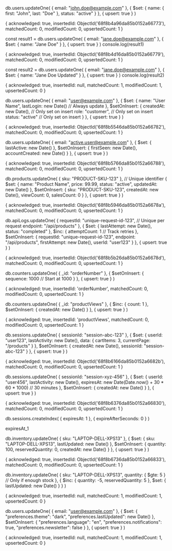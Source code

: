 db.users.updateOne(
  { email: "john.doe@example.com" },
  {
    $set: {
      name: { first: "John", last: "Doe" },
      status: "active"
    }
  },
  { upsert: true }
)

{
  acknowledged: true,
  insertedId: ObjectId('68f8b4a96da85b0152a66773'),
  matchedCount: 0,
  modifiedCount: 0,
  upsertedCount: 1
}

const result1 = db.users.updateOne(
  { email: "jane.doe@example.com" },
  { $set: { name: "Jane Doe" } },
  { upsert: true }
)
console.log(result1)

{
  acknowledged: true,
  insertedId: ObjectId('68f8b4d16da85b0152a66779'),
  matchedCount: 0,
  modifiedCount: 0,
  upsertedCount: 1
}

const result2 = db.users.updateOne(
  { email: "jane.doe@example.com" },
  { $set: { name: "Jane Doe Updated" } },
  { upsert: true }
)
console.log(result2)

{
  acknowledged: true,
  insertedId: null,
  matchedCount: 1,
  modifiedCount: 1,
  upsertedCount: 0
}

db.users.updateOne(
  { email: "user@example.com" },
  {
    $set: {
      name: "User Name",
      lastLogin: new Date()  // Always update
    },
    $setOnInsert: {
      createdAt: new Date(),  // Only set on insert
      role: "customer",       // Only set on insert
      status: "active"        // Only set on insert
    }
  },
  { upsert: true }
)

{
  acknowledged: true,
  insertedId: ObjectId('68f8b5546da85b0152a66782'),
  matchedCount: 0,
  modifiedCount: 0,
  upsertedCount: 1
}

db.users.updateOne(
  { email: "active.user@example.com" },
  {
    $set: {
      lastActive: new Date()
    },
    $setOnInsert: {
      firstSeen: new Date(),
      accountCreated: new Date()
    }
  },
  { upsert: true }
)

{
  acknowledged: true,
  insertedId: ObjectId('68f8b5766da85b0152a66788'),
  matchedCount: 0,
  modifiedCount: 0,
  upsertedCount: 1
}

db.products.updateOne(
  { sku: "PRODUCT-SKU-123" },  // Unique identifier
  {
    $set: {
      name: "Product Name",
      price: 99.99,
      status: "active",
      updatedAt: new Date()
    },
    $setOnInsert: {
      sku: "PRODUCT-SKU-123",
      createdAt: new Date(),
      viewCount: 0,
      salesCount: 0
    }
  },
  { upsert: true }
)

{
  acknowledged: true,
  insertedId: ObjectId('68f8b5946da85b0152a6678a'),
  matchedCount: 0,
  modifiedCount: 0,
  upsertedCount: 1
}

db.apiLogs.updateOne(
  {
    requestId: "unique-request-id-123",  // Unique per request
    endpoint: "/api/products"
  },
  {
    $set: {
      lastAttempt: new Date(),
      status: "completed"
    },
    $inc: {
      attemptCount: 1  // Track retries
    },
    $setOnInsert: {
      requestId: "unique-request-id-123",
      endpoint: "/api/products",
      firstAttempt: new Date(),
      userId: "user123"
    }
  },
  { upsert: true }
)

{
  acknowledged: true,
  insertedId: ObjectId('68f8b5b26da85b0152a6678d'),
  matchedCount: 0,
  modifiedCount: 0,
  upsertedCount: 1
}

db.counters.updateOne(
  { _id: "orderNumber" },
  {
    $setOnInsert: {
      sequence: 1000  // Start at 1000
    }
  },
  { upsert: true }
)

{
  acknowledged: true,
  insertedId: 'orderNumber',
  matchedCount: 0,
  modifiedCount: 0,
  upsertedCount: 1
}

db.counters.updateOne(
  { _id: "productViews" },
  {
    $inc: { count: 1 },
    $setOnInsert: {
      createdAt: new Date()
    }
  },
  { upsert: true }
)

{
  acknowledged: true,
  insertedId: 'productViews',
  matchedCount: 0,
  modifiedCount: 0,
  upsertedCount: 1
}

db.sessions.updateOne(
  { sessionId: "session-abc-123" },
  {
    $set: {
      userId: "user123",
      lastActivity: new Date(),
      data: {
        cartItems: 3,
        currentPage: "/products"
      }
    },
    $setOnInsert: {
      createdAt: new Date(),
      sessionId: "session-abc-123"
    }
  },
  { upsert: true }
)

{
  acknowledged: true,
  insertedId: ObjectId('68f8b6166da85b0152a6682b'),
  matchedCount: 0,
  modifiedCount: 0,
  upsertedCount: 1
}

db.sessions.updateOne(
  { sessionId: "session-xyz-456" },
  {
    $set: {
      userId: "user456",
      lastActivity: new Date(),
      expiresAt: new Date(Date.now() + 30 * 60 * 1000)  // 30 minutes
    },
    $setOnInsert: {
      createdAt: new Date()
    }
  },
  { upsert: true }
)

{
  acknowledged: true,
  insertedId: ObjectId('68f8b6376da85b0152a66830'),
  matchedCount: 0,
  modifiedCount: 0,
  upsertedCount: 1
}

db.sessions.createIndex(
  { expiresAt: 1 },
  { expireAfterSeconds: 0 }
)

expiresAt_1

db.inventory.updateOne(
  { sku: "LAPTOP-DELL-XPS13" },
  {
    $set: {
      sku: "LAPTOP-DELL-XPS13",
      lastUpdated: new Date()
    },
    $setOnInsert: {
      quantity: 100,
      reservedQuantity: 0,
      createdAt: new Date()
    }
  },
  { upsert: true }
)

{
  acknowledged: true,
  insertedId: ObjectId('68f8b6736da85b0152a66833'),
  matchedCount: 0,
  modifiedCount: 0,
  upsertedCount: 1
}

db.inventory.updateOne(
  {
    sku: "LAPTOP-DELL-XPS13",
    quantity: { $gte: 5 }  // Only if enough stock
  },
  {
    $inc: {
      quantity: -5,
      reservedQuantity: 5
    },
    $set: {
      lastUpdated: new Date()
    }
  }
)

{
  acknowledged: true,
  insertedId: null,
  matchedCount: 1,
  modifiedCount: 1,
  upsertedCount: 0
}

db.users.updateOne(
  { email: "user@example.com" },
  {
    $set: {
      "preferences.theme": "dark",
      "preferences.lastUpdated": new Date()
    },
    $setOnInsert: {
      "preferences.language": "en",
      "preferences.notifications": true,
      "preferences.newsletter": false
    }
  },
  { upsert: true }
)

{
  acknowledged: true,
  insertedId: null,
  matchedCount: 1,
  modifiedCount: 1,
  upsertedCount: 0
}